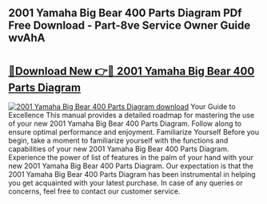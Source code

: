 ## 2001 Yamaha Big Bear 400 Parts Diagram PDf Free Download - Part-8ve Service Owner Guide wvAhA

# <h2><a href="http://dfmpaaq.blite.top/?on=2001+Yamaha+Big+Bear+400+Parts+Diagram">🔗Download New 👉🔴 2001 Yamaha Big Bear 400 Parts Diagram</a></h2>

[![2001 Yamaha Big Bear 400 Parts Diagram download](https://i.imgur.com/lujVjoI.png)](http://dfmpaaq.blite.top/?on=2001+Yamaha+Big+Bear+400+Parts+Diagram)
Your Guide to Excellence This manual provides a detailed roadmap for mastering the use of your new 2001 Yamaha Big Bear 400 Parts Diagram. Follow along to ensure optimal performance and enjoyment. Familiarize Yourself Before you begin, take a moment to familiarize yourself with the functions and capabilities of your new 2001 Yamaha Big Bear 400 Parts Diagram. Experience the power of list of features in the palm of your hand with your new 2001 Yamaha Big Bear 400 Parts Diagram. Our expectation is that the 2001 Yamaha Big Bear 400 Parts Diagram has been instrumental in helping you get acquainted with your latest purchase. In case of any queries or concerns, feel free to contact our customer service.
